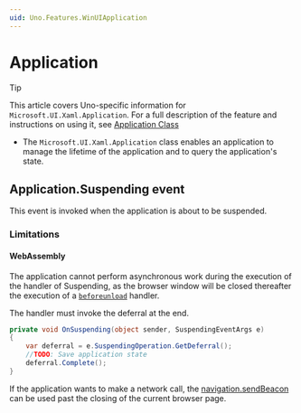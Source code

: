 ```yaml
---
uid: Uno.Features.WinUIApplication
---
```


# Application

> [!TIP]
> This article covers Uno-specific information for `Microsoft.UI.Xaml.Application`. For a full description of the feature and instructions on using it, see [Application Class](https://learn.microsoft.com/windows/windows-app-sdk/api/winrt/microsoft.ui.xaml.application)

* The `Microsoft.UI.Xaml.Application` class enables an application to manage the lifetime of the application and to query the application's state.

## Application.Suspending event

This event is invoked when the application is about to be suspended.

### Limitations

#### WebAssembly

The application cannot perform asynchronous work during the execution of the handler of Suspending, as the browser window will be closed thereafter the execution of a [`beforeunload`](https://developer.mozilla.org/en-US/docs/Web/API/Window/beforeunload_event) handler.

The handler must invoke the deferral at the end.

```csharp
private void OnSuspending(object sender, SuspendingEventArgs e)
{
    var deferral = e.SuspendingOperation.GetDeferral();
    //TODO: Save application state
    deferral.Complete();
}
```

If the application wants to make a network call, the [navigation.sendBeacon](https://developer.mozilla.org/en-US/docs/Web/API/Navigator/sendBeacon) can be used past the closing of the current browser page.
